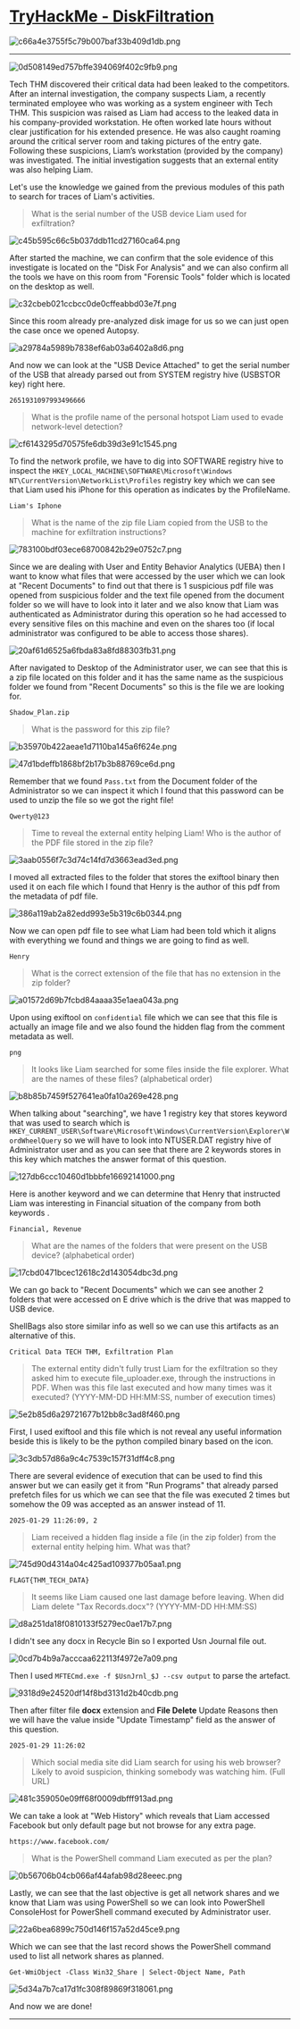 # [TryHackMe - DiskFiltration](https://tryhackme.com/room/diskfiltration)
![c66a4e3755f5c79b007baf33b409d1db.png](/resources/c66a4e3755f5c79b007baf33b409d1db.png)
***
![0d508149ed757bffe394069f402c9fb9.png](/resources/0d508149ed757bffe394069f402c9fb9.png)

Tech THM discovered their critical data had been leaked to the competitors. After an internal investigation, the company suspects Liam, a recently terminated employee who was working as a system engineer with Tech THM. This suspicion was raised as Liam had access to the leaked data in his company-provided workstation. He often worked late hours without clear justification for his extended presence. He was also caught roaming around the critical server room and taking pictures of the entry gate. Following these suspicions, Liam’s workstation (provided by the company) was investigated. The initial investigation suggests that an external entity was also helping Liam.

Let's use the knowledge we gained from the previous modules of this path to search for traces of Liam's activities.

>What is the serial number of the USB device Liam used for exfiltration? 

![c45b595c66c5b037ddb11cd27160ca64.png](/resources/c45b595c66c5b037ddb11cd27160ca64.png)

After started the machine, we can confirm that the sole evidence of this investigate is located on the "Disk For Analysis" and we can also confirm all the tools we have on this room from "Forensic Tools" folder which is located on the desktop as well.

![c32cbeb021ccbcc0de0cffeabbd03e7f.png](/resources/c32cbeb021ccbcc0de0cffeabbd03e7f.png)

Since this room already pre-analyzed disk image for us so we can just open the case once we opened Autopsy.

![a29784a5989b7838ef6ab03a6402a8d6.png](/resources/a29784a5989b7838ef6ab03a6402a8d6.png)

And now we can look at the "USB Device Attached" to get the serial number of the USB that already parsed out from SYSTEM registry hive (USBSTOR key) right here.

```
2651931097993496666	
```

>What is the profile name of the personal hotspot Liam used to evade network-level detection?

![cf6143295d70575fe6db39d3e91c1545.png](/resources/cf6143295d70575fe6db39d3e91c1545.png)

To find the network profile, we have to dig into SOFTWARE registry hive to inspect the `HKEY_LOCAL_MACHINE\SOFTWARE\Microsoft\Windows NT\CurrentVersion\NetworkList\Profiles` registry key which we can see that Liam used his iPhone for this operation as indicates by the ProfileName.

```
Liam's Iphone
```

>What is the name of the zip file Liam copied from the USB to the machine for exfiltration instructions?

![783100bdf03ece68700842b29e0752c7.png](/resources/783100bdf03ece68700842b29e0752c7.png)

Since we are dealing with User and Entity Behavior Analytics (UEBA) then I want to know what files that were accessed by the user which we can look at "Recent Documents" to find out that there is 1 suspicious pdf file was opened from suspicious folder and the text file opened from the document folder so we will have to look into it later and we also know that Liam was authenticated as Administrator during this operation so he had accessed to every sensitive files on this machine and even on the shares too (if local administrator was configured to be able to access those shares).

![20af61d6525a6fbda83a8fd88303fb31.png](/resources/20af61d6525a6fbda83a8fd88303fb31.png)

After navigated to Desktop of the Administrator user, we can see that this is a zip file located on this folder and it has the same name as the suspicious folder we found from "Recent Documents" so this is the file we are looking for.

```
Shadow_Plan.zip
```

>What is the password for this zip file?

![b35970b422aeae1d7110ba145a6f624e.png](/resources/b35970b422aeae1d7110ba145a6f624e.png)

![47d1bdeffb1868bf2b17b3b88769ce6d.png](/resources/47d1bdeffb1868bf2b17b3b88769ce6d.png)

Remember that we found `Pass.txt` from the Document folder of the Administrator so we can inspect it which I found that this password can be used to unzip the file so we got the right file!

```
Qwerty@123
```

>Time to reveal the external entity helping Liam! Who is the author of the PDF file stored in the zip file?

![3aab0556f7c3d74c14fd7d3663ead3ed.png](/resources/3aab0556f7c3d74c14fd7d3663ead3ed.png)

I moved all extracted files to the folder that stores the exiftool binary then used it on each file which I found that Henry is the author of this pdf from the metadata of pdf file.

![386a119ab2a82edd993e5b319c6b0344.png](/resources/386a119ab2a82edd993e5b319c6b0344.png)

Now we can open pdf file to see what Liam had been told which it aligns with everything we found and things we are going to find as well.

```
Henry
```

>What is the correct extension of the file that has no extension in the zip folder?

![a01572d69b7fcbd84aaaa35e1aea043a.png](/resources/a01572d69b7fcbd84aaaa35e1aea043a.png)

Upon using exiftool on `confidential` file which we can see that this file is actually an image file and we also found the hidden flag from the comment metadata as well.

```
png
```

>It looks like Liam searched for some files inside the file explorer. What are the names of these files? (alphabetical order)

![b8b85b7459f527641ea0fa10a269e428.png](/resources/b8b85b7459f527641ea0fa10a269e428.png)

When talking about "searching", we have 1 registry key that stores keyword that was used to search which is `HKEY_CURRENT_USER\Software\Microsoft\Windows\CurrentVersion\Explorer\WordWheelQuery` so we will have to look into NTUSER.DAT registry hive of Administrator user and as you can see that there are 2 keywords stores in this key which matches the answer format of this question.

![127db6ccc10460d1bbbfe16692141000.png](/resources/127db6ccc10460d1bbbfe16692141000.png)

Here is another keyword and we can determine that Henry that instructed Liam was interesting in Financial situation of the company from both keywords .

```
Financial, Revenue
```

>What are the names of the folders that were present on the USB device? (alphabetical order)

![17cbd0471bcec12618c2d143054dbc3d.png](/resources/17cbd0471bcec12618c2d143054dbc3d.png)

We can go back to "Recent Documents" which we can see another 2 folders that were accessed on E drive which is the drive that was mapped to USB device.

ShellBags also store similar info as well so we can use this artifacts as an alternative of this.

```
Critical Data TECH THM, Exfiltration Plan
```

>The external entity didn't fully trust Liam for the exfiltration so they asked him to execute file_uploader.exe, through the instructions in PDF. When was this file last executed and how many times was it executed? (YYYY-MM-DD HH:MM:SS, number of execution times)

![5e2b85d6a29721677b12bb8c3ad8f460.png](/resources/5e2b85d6a29721677b12bb8c3ad8f460.png)

First, I used exiftool and this file which is not reveal any useful information beside this is likely to be the python compiled binary based on the icon.

![3c3db57d86a9c4c7539c157f31dff4c8.png](/resources/3c3db57d86a9c4c7539c157f31dff4c8.png)

There are several evidence of execution that can be used to find this answer but we can easily get it from "Run Programs" that already parsed prefetch files for us which we can see that the file was executed 2 times but somehow the 09 was accepted as an answer instead of 11.

```
2025-01-29 11:26:09, 2
```

>Liam received a hidden flag inside a file (in the zip folder) from the external entity helping him. What was that?

![745d90d4314a04c425ad109377b05aa1.png](/resources/745d90d4314a04c425ad109377b05aa1.png)
```
FLAGT{THM_TECH_DATA}
```

>It seems like Liam caused one last damage before leaving. When did Liam delete "Tax Records.docx"? (YYYY-MM-DD HH:MM:SS)

![d8a251da18f0810133f5279ec0ae17b7.png](/resources/d8a251da18f0810133f5279ec0ae17b7.png)

I didn't see any docx in Recycle Bin so I exported Usn Journal file out.

![0cd7b4b9a7acccaa622113f4972e7a09.png](/resources/0cd7b4b9a7acccaa622113f4972e7a09.png)

Then I used `MFTECmd.exe -f $UsnJrnl_$J --csv output` to parse the artefact.

![9318d9e24520df14f8bd3131d2b40cdb.png](/resources/9318d9e24520df14f8bd3131d2b40cdb.png)

Then after filter file **docx** extension and **File Delete** Update Reasons then we will have the value inside "Update Timestamp" field as the answer of this question.

```
2025-01-29 11:26:02
```

>Which social media site did Liam search for using his web browser? Likely to avoid suspicion, thinking somebody was watching him. (Full URL)

![481c359050e09ff68f0009dbfff913ad.png](/resources/481c359050e09ff68f0009dbfff913ad.png)

We can take a look at "Web History" which reveals that Liam accessed Facebook but only default page but not browse for any extra page.

```
https://www.facebook.com/
```

>What is the PowerShell command Liam executed as per the plan?

![0b56706b04cb066af44afab98d28eeec.png](/resources/0b56706b04cb066af44afab98d28eeec.png)

Lastly, we can see that the last objective is get all network shares and we know that Liam was using PowerShell so we can look into PowerShell ConsoleHost for PowerShell command executed by Administrator user.

![22a6bea6899c750d146f157a52d45ce9.png](/resources/22a6bea6899c750d146f157a52d45ce9.png)

Which we can see that the last record shows the PowerShell command used to list all network shares as planned. 

```
Get-WmiObject -Class Win32_Share | Select-Object Name, Path
```

![5d34a7b7ca17d1fc308f89869f318061.png](/resources/5d34a7b7ca17d1fc308f89869f318061.png)

And now we are done!
***